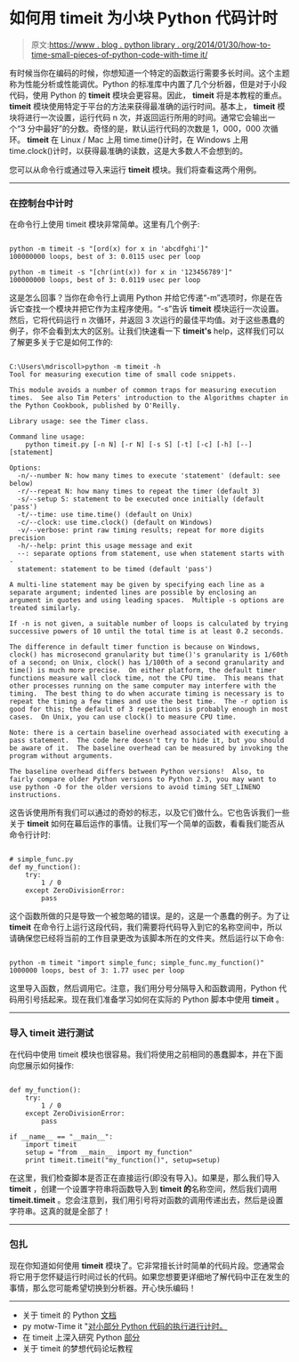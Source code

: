 # 如何用 timeit 为小块 Python 代码计时

> 原文:[https://www . blog . python library . org/2014/01/30/how-to-time-small-pieces-of-python-code-with-time it/](https://www.blog.pythonlibrary.org/2014/01/30/how-to-time-small-pieces-of-python-code-with-timeit/)

有时候当你在编码的时候，你想知道一个特定的函数运行需要多长时间。这个主题称为性能分析或性能调优。Python 的标准库中内置了几个分析器，但是对于小段代码，使用 Python 的 **timeit** 模块会更容易。因此， **timeit** 将是本教程的重点。 **timeit** 模块使用特定于平台的方法来获得最准确的运行时间。基本上， **timeit** 模块将进行一次设置，运行代码 n 次，并返回运行所用的时间。通常它会输出一个“3 分中最好”的分数。奇怪的是，默认运行代码的次数是 1，000，000 次循环。 **timeit** 在 Linux / Mac 上用 time.time()计时，在 Windows 上用 time.clock()计时，以获得最准确的读数，这是大多数人不会想到的。

您可以从命令行或通过导入来运行 **timeit** 模块。我们将查看这两个用例。

* * *

### 在控制台中计时

在命令行上使用 timeit 模块非常简单。这里有几个例子:

```

python -m timeit -s "[ord(x) for x in 'abcdfghi']"
100000000 loops, best of 3: 0.0115 usec per loop

python -m timeit -s "[chr(int(x)) for x in '123456789']"
100000000 loops, best of 3: 0.0119 usec per loop

```

这是怎么回事？当你在命令行上调用 Python 并给它传递“-m”选项时，你是在告诉它查找一个模块并把它作为主程序使用。“-s”告诉 **timeit** 模块运行一次设置。然后，它将代码运行 n 次循环，并返回 3 次运行的最佳平均值。对于这些愚蠢的例子，你不会看到太大的区别。让我们快速看一下 **timeit's** help，这样我们可以了解更多关于它是如何工作的:

```

C:\Users\mdriscoll>python -m timeit -h
Tool for measuring execution time of small code snippets.

This module avoids a number of common traps for measuring execution
times.  See also Tim Peters' introduction to the Algorithms chapter in
the Python Cookbook, published by O'Reilly.

Library usage: see the Timer class.

Command line usage:
    python timeit.py [-n N] [-r N] [-s S] [-t] [-c] [-h] [--] [statement]

Options:
  -n/--number N: how many times to execute 'statement' (default: see below)
  -r/--repeat N: how many times to repeat the timer (default 3)
  -s/--setup S: statement to be executed once initially (default 'pass')
  -t/--time: use time.time() (default on Unix)
  -c/--clock: use time.clock() (default on Windows)
  -v/--verbose: print raw timing results; repeat for more digits precision
  -h/--help: print this usage message and exit
  --: separate options from statement, use when statement starts with -
  statement: statement to be timed (default 'pass')

A multi-line statement may be given by specifying each line as a
separate argument; indented lines are possible by enclosing an
argument in quotes and using leading spaces.  Multiple -s options are
treated similarly.

If -n is not given, a suitable number of loops is calculated by trying
successive powers of 10 until the total time is at least 0.2 seconds.

The difference in default timer function is because on Windows,
clock() has microsecond granularity but time()'s granularity is 1/60th
of a second; on Unix, clock() has 1/100th of a second granularity and
time() is much more precise.  On either platform, the default timer
functions measure wall clock time, not the CPU time.  This means that
other processes running on the same computer may interfere with the
timing.  The best thing to do when accurate timing is necessary is to
repeat the timing a few times and use the best time.  The -r option is
good for this; the default of 3 repetitions is probably enough in most
cases.  On Unix, you can use clock() to measure CPU time.

Note: there is a certain baseline overhead associated with executing a
pass statement.  The code here doesn't try to hide it, but you should
be aware of it.  The baseline overhead can be measured by invoking the
program without arguments.

The baseline overhead differs between Python versions!  Also, to
fairly compare older Python versions to Python 2.3, you may want to
use python -O for the older versions to avoid timing SET_LINENO
instructions.

```

这告诉使用所有我们可以通过的奇妙的标志，以及它们做什么。它也告诉我们一些关于 **timeit** 如何在幕后运作的事情。让我们写一个简单的函数，看看我们能否从命令行计时:

```

# simple_func.py
def my_function():
    try:
        1 / 0
    except ZeroDivisionError:
        pass

```

这个函数所做的只是导致一个被忽略的错误。是的，这是一个愚蠢的例子。为了让 **timeit** 在命令行上运行这段代码，我们需要将代码导入到它的名称空间中，所以请确保您已经将当前的工作目录更改为该脚本所在的文件夹。然后运行以下命令:

```

python -m timeit "import simple_func; simple_func.my_function()"
1000000 loops, best of 3: 1.77 usec per loop

```

这里导入函数，然后调用它。注意，我们用分号分隔导入和函数调用，Python 代码用引号括起来。现在我们准备学习如何在实际的 Python 脚本中使用 **timeit** 。

* * *

### 导入 timeit 进行测试

在代码中使用 timeit 模块也很容易。我们将使用之前相同的愚蠢脚本，并在下面向您展示如何操作:

```

def my_function():
    try:
        1 / 0
    except ZeroDivisionError:
        pass

if __name__ == "__main__":
    import timeit
    setup = "from __main__ import my_function"
    print timeit.timeit("my_function()", setup=setup)

```

在这里，我们检查脚本是否正在直接运行(即没有导入)。如果是，那么我们导入 **timeit** ，创建一个设置字符串将函数导入到 **timeit 的**名称空间，然后我们调用 **timeit.timeit** 。您会注意到，我们用引号将对函数的调用传递出去，然后是设置字符串。这真的就是全部了！

* * *

### 包扎

现在你知道如何使用 **timeit** 模块了。它非常擅长计时简单的代码片段。您通常会将它用于您怀疑运行时间过长的代码。如果您想要更详细地了解代码中正在发生的事情，那么您可能希望切换到分析器。开心快乐编码！

* * *

*   关于 timeit 的 Python [文档](http://docs.python.org/2/library/timeit.html)
*   py motw-Time it "[对小部分 Python 代码的执行进行计时。](http://pymotw.com/2/timeit/)
*   在 timeit 上深入研究 Python [部分](http://www.diveintopython.net/performance_tuning/timeit.html)
*   关于 timeit 的梦想代码论坛教程